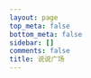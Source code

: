 ```yaml
---
layout: page
top_meta: false
bottom_meta: false
sidebar: []
comments: false
title: 说说广场
---
```


<div id="bbs"></div>
<script type="text/javascript" src="https://jsd.onmicrosoft.cn/npm/marked/marked.min.js"></script>
<script type="text/javascript" src="https://jsd.onmicrosoft.cn/gh/Tokinx/ViewImage/view-image.min.js"></script>
<script type="text/javascript" src="https://jsd.onmicrosoft.cn/gh/Tokinx/Lately/lately.min.js"></script>
<script>
if(typeof Lately==='undefined'){const script=document.createElement('script');script.src='https://jsd.onmicrosoft.cn/gh/Tokinx/Lately/lately.min.js';script.onload=()=>{Lately.init({target:'.bbs-date'});};document.head.appendChild(script);}else{Lately.init({target:'.bbs-date'});}
const urls = [
  {host:"https://s.dusays.com/",creatorId:"1",imgsrc:"https://cravatar.cn/avatar/28b57baa4e8f13fe4292ccb2de267e30"},
  {host:"https://s.dusays.com/",creatorId:"2",imgsrc:"https://cravatar.cn/avatar/0d0462a44b088c433b8191135979efd4"},
  {host:"https://s.dusays.com/",creatorId:"3",imgsrc:"https://cravatar.cn/avatar/cf83c746b212c3f222b1c0a41bbf5b86"},
  {host:"https://s.dusays.com/",creatorId:"4",imgsrc:"https://cravatar.cn/avatar/099440206041f0b1af6a386f9e8c036a"},
  {host:"https://s.dusays.com/",creatorId:"5",imgsrc:"https://cravatar.cn/avatar/5c17cfbf21ae1d45d403b7ead8bf0415"},
  {host:"https://s.dusays.com/",creatorId:"6",imgsrc:"https://cravatar.cn/avatar/6e1a1cc742be99a90de39a0096516fac"},
  {host:"https://s.dusays.com/",creatorId:"7",imgsrc:"https://cravatar.cn/avatar/e53fa73039fa60c5862480ae2192d215"},
  {host:"https://s.dusays.com/",creatorId:"8",imgsrc:"https://bu.dusays.com/2023/03/01/63ff34ec52ff1.jpg"},
  {host:"https://s.dusays.com/",creatorId:"9",imgsrc:"https://cravatar.cn/avatar/c1b204bab687a23c8b6d7c8de11c7c59"},
  {host:"https://s.dusays.com/",creatorId:"10",imgsrc:"https://cravatar.cn/avatar/ba2379bacf88f17ea461137906bd127d"},
  {host:"https://s.dusays.com/",creatorId:"11",imgsrc:"https://cravatar.cn/avatar/565ada82edc2f01e7cf2bd95b31f19fd"},
  {host:"https://s.dusays.com/",creatorId:"12",imgsrc:"https://cravatar.cn/avatar/b633193c913ae39a350311efd950ad83"},
  {host:"https://s.dusays.com/",creatorId:"13",imgsrc:"https://cravatar.cn/avatar/3a78942c4ddcda86242f20abdacee082"},
  {host:"https://s.dusays.com/",creatorId:"14",imgsrc:"https://bu.dusays.com/2023/03/03/6401d82b7ecc9.png"},
  {host:"https://s.dusays.com/",creatorId:"15",imgsrc:"https://cravatar.cn/avatar/1be842e0e85b11a35b697506f06e81f5"},
  {host:"https://s.dusays.com/",creatorId:"16",imgsrc:"https://cravatar.cn/avatar/03ce846eef46a1b21c1bc5a4f03c2de1"},
  {host:"https://s.dusays.com/",creatorId:"17",imgsrc:"https://cravatar.cn/avatar/49ef34286a337f7f152c5e61013c0e69"},
  {host:"https://s.dusays.com/",creatorId:"18",imgsrc:"https://cravatar.cn/avatar/23db27f22d754c4fed9e1cb60a794d81"},
  {host:"https://s.dusays.com/",creatorId:"19",imgsrc:"https://bu.dusays.com/2023/03/08/640864d11ccaf.png"},
  {host:"https://s.dusays.com/",creatorId:"20",imgsrc:"https://cravatar.cn/avatar/d5165cf04fe36d73bc24567a2332f9db"},
  {host:"https://s.dusays.com/",creatorId:"21",imgsrc:"https://bu.dusays.com/2023/03/10/640b2d3a886d5.png"},
  {host:"https://s.dusays.com/",creatorId:"22",imgsrc:"https://bu.dusays.com/2023/03/10/640b2d3a84ebb.png"},
  {host:"https://s.dusays.com/",creatorId:"23",imgsrc:"https://cravatar.cn/avatar/04bfc914bd50b42eb507bf66aad0cc31"},
  {host:"https://s.dusays.com/",creatorId:"24",imgsrc:"https://cravatar.cn/avatar/e011329178b200bcb5d94f0d0ff7544a"},
  {host:"https://s.dusays.com/",creatorId:"25",imgsrc:"https://cravatar.cn/avatar/c1b204bab687a23c8b6d7c8de11c7c59"},
  {host:"https://s.dusays.com/",creatorId:"26",imgsrc:"https://bu.dusays.com/2023/03/10/640b2d3a84114.png"},
  {host:"https://s.dusays.com/",creatorId:"27",imgsrc:"https://bu.dusays.com/2023/03/10/640b2d3a8a6d2.png"},
  {host:"https://s.dusays.com/",creatorId:"28",imgsrc:"https://bu.dusays.com/2023/03/10/640b2d3a93fae.png"},
  {host:"https://s.dusays.com/",creatorId:"29",imgsrc:"https://cravatar.cn/avatar/c21871045e26ba29b5f8263bcc5921cb"},
  {host:"https://s.dusays.com/",creatorId:"30",imgsrc:"https://static.wndbac.cn/avatar.jpg"},
  {host:"https://s.dusays.com/",creatorId:"31",imgsrc:"https://pic.imgdb.cn/item/63e8ebf64757feff33827ab7.jpg"},
  {host:"https://s.dusays.com/",creatorId:"32",imgsrc:"https://bu.dusays.com/2023/03/10/640b2d3b6539b.png"},
  {host:"https://s.dusays.com/",creatorId:"33",imgsrc:"https://bu.dusays.com/2023/03/10/640b2d3b8c6b5.png"},
  {host:"https://s.dusays.com/",creatorId:"34",imgsrc:"https://bu.dusays.com/2023/03/10/640b2d3bbaa65.png"},
  {host:"https://s.dusays.com/",creatorId:"35",imgsrc:"https://bu.dusays.com/2023/04/27/644a5820194b3.png"},
  {host:"https://s.dusays.com/",creatorId:"36",imgsrc:"https://bu.dusays.com/2023/04/27/644a582017d56.png"},
  {host:"https://s.dusays.com/",creatorId:"37",imgsrc:"https://bu.dusays.com/2023/04/27/644a582013d23.png"},
  {host:"https://s.dusays.com/",creatorId:"38",imgsrc:"https://bu.dusays.com/2023/04/27/644a582017bd0.png"},
  {host:"https://s.dusays.com/",creatorId:"39",imgsrc:"https://bu.dusays.com/2023/04/27/644a582017bf8.png"},
  {host:"https://s.dusays.com/",creatorId:"40",imgsrc:"https://bu.dusays.com/2023/04/27/644a5820188a2.png"},
  {host:"https://s.dusays.com/",creatorId:"41",imgsrc:"https://bu.dusays.com/2023/04/27/644a582016d1c.png"},
  {host:"https://s.dusays.com/",creatorId:"42",imgsrc:"https://bu.dusays.com/2023/04/27/644a582014ab2.png"},
  {host:"https://s.dusays.com/",creatorId:"43",imgsrc:"https://bu.dusays.com/2023/04/27/644a582014631.png"},
  {host:"https://s.dusays.com/",creatorId:"44",imgsrc:"https://bu.dusays.com/2023/04/27/644a582017b0a.png"},
  {host:"https://s.dusays.com/",creatorId:"45",imgsrc:"https://bu.dusays.com/2023/04/27/644a5820d7e36.png"},
  {host:"https://s.dusays.com/",creatorId:"46",imgsrc:"https://bu.dusays.com/2023/04/27/644a5821111a9.png"},
  {host:"https://s.dusays.com/",creatorId:"47",imgsrc:"https://bu.dusays.com/2023/04/27/644a58212935e.png"},
  {host:"https://s.dusays.com/",creatorId:"48",imgsrc:"https://bu.dusays.com/2023/04/27/644a5821622b6.png"},
  {host:"https://s.dusays.com/",creatorId:"49",imgsrc:"https://bu.dusays.com/2023/04/27/644a582189926.png"},
  {host:"https://s.dusays.com/",creatorId:"50",imgsrc:"https://bu.dusays.com/2023/04/27/644a5821b3bd0.png"},
  {host:"https://s.dusays.com/",creatorId:"51",imgsrc:"https://bu.dusays.com/2023/04/27/644a59188f8b9.png"},
  {host:"https://s.dusays.com/",creatorId:"52",imgsrc:"https://bu.dusays.com/2023/04/27/644a59188fca7.png"},
  {host:"https://s.dusays.com/",creatorId:"53",imgsrc:"https://bu.dusays.com/2023/07/13/64b00afe99953.png"},
  {host:"https://s.dusays.com/",creatorId:"54",imgsrc:"https://bu.dusays.com/2023/07/13/64b00afe989d1.png"},
  {host:"https://s.dusays.com/",creatorId:"55",imgsrc:"https://bu.dusays.com/2023/07/13/64b00afe98a70.png"},
  {host:"https://s.dusays.com/",creatorId:"56",imgsrc:"https://bu.dusays.com/2023/07/13/64b00afe8dd1e.png"},
  {host:"https://s.dusays.com/",creatorId:"57",imgsrc:"https://bu.dusays.com/2023/07/13/64b00afe8b7dc.png"},
  {host:"https://s.dusays.com/",creatorId:"58",imgsrc:"https://bu.dusays.com/2023/07/13/64b00afe95574.png"},
  {host:"https://s.dusays.com/",creatorId:"59",imgsrc:"https://bu.dusays.com/2023/07/13/64b00afe95574.png"},
  {host:"https://s.dusays.com/",creatorId:"60",imgsrc:"https://bu.dusays.com/2023/07/13/64b00afe8d9c8.png"},
  {host:"https://s.dusays.com/",creatorId:"61",imgsrc:"https://bu.dusays.com/2023/07/13/64b00afe9741c.png"},
  {host:"https://s.dusays.com/",creatorId:"62",imgsrc:"https://bu.dusays.com/2023/07/13/64b00afe95574.png"},
  {host:"https://s.dusays.com/",creatorId:"63",imgsrc:"https://bu.dusays.com/2023/07/13/64b00b073b965.png"},
  {host:"https://s.dusays.com/",creatorId:"64",imgsrc:"https://bu.dusays.com/2023/07/13/64b00b07366f6.png"},
  {host:"https://s.dusays.com/",creatorId:"65",imgsrc:"https://bu.dusays.com/2023/07/13/64b00b09d59a9.png"},
  {host:"https://s.dusays.com/",creatorId:"66",imgsrc:"https://bu.dusays.com/2023/07/13/64b00b09efad0.png"},
  {host:"https://s.dusays.com/",creatorId:"67",imgsrc:"https://bu.dusays.com/2023/07/13/64b00b0a5272d.png"},
  {host:"https://s.dusays.com/",creatorId:"68",imgsrc:"https://bu.dusays.com/2023/07/13/64b00b0a4b90f.png"},
  {host:"https://s.dusays.com/",creatorId:"69",imgsrc:"https://bu.dusays.com/2023/07/13/64b00b0a64087.png"},
  {host:"https://s.dusays.com/",creatorId:"70",imgsrc:"https://bu.dusays.com/2023/07/13/64b00b0a2586c.png"}
]
var bbDom=document.querySelector('#bbs');var load='<div id="load" onclick="nextFetch()" ><button class="load-btn button-load">加载更多</button></div>'
var loading='<div class="loader"><svg class="circular" viewBox="25 25 50 50"><circle class="path" cx="50" cy="50" r="20" fill="none" stroke-width="2" stroke-miterlimit="10"/></svg></div>'
var bbsDatas=[],bbsData={},nextDatas=[],nextData={},limit=2
var page=1,offset=0,nextLength=0,nextDom='',bbUrlNow='',imgsrcNow='',hostNow='',creIdNow=''
bbDom.innerHTML=loading
allUrls()
function allUrls(){var myHtml=''
for(var i=0;i<urls.length;i++){myHtml+='<div class="bbs-urls " onclick="urlsNow(this)" data-host="'+urls[i].host+'" data-creatorId="'+urls[i].creatorId+'" data-imgsrc="'+urls[i].imgsrc+'" data-index="'+i+'"><img src="'+urls[i].imgsrc+'" alt=""></div>'}
myHtml+='<div class="bbs-urls urls-button" onclick="urlsNow(this)" data-type="random"><svg t="1665928089691" class="icon" viewBox="0 0 1024 1024" version="1.1" xmlns="http://www.w3.org/2000/svg" p-id="2562" width="32" height="32"><path d="M913.2 672l98.8 57.1c5.3 3.1 5.3 10.8 0 13.9l-43.4 25L710.4 924c-2.7 1.5-6-0.4-6-3.5V772c0-2.2-1.8-4-4-4H544c-70.4 0-134.4-28.8-180.8-75.2-11.1-11.1-21.2-23.2-30.1-36.1-6.4-9.2-20-9.1-26.4 0.1C260.5 723.9 183.1 768 96 768h-48c-26.5 0-48-21.5-48-48s21.5-48 48-48h48c42.5 0 82.6-16.7 112.9-47.1 30.4-30.4 47.1-70.5 47.1-112.9s-16.7-82.6-47.1-112.9C178.6 368.7 138.4 352 96 352h-48c-26.5 0-48-21.5-48-48s21.5-48 48-48h48c70.4 0 134.4 28.8 180.8 75.2 11.1 11.1 21.2 23.2 30.1 36.1 6.4 9.2 20 9.1 26.4-0.1 46.3-67 123.6-111.1 210.8-111.1H700.4c2.2 0 4-1.8 4-4V103.4c0-3.1 3.3-5 6-3.5l258.2 156 43.4 25.1c5.3 3.1 5.3 10.8 0 13.9L913.2 352 710.4 476c-2.7 1.5-6-0.4-6-3.5V356c0-2.2-1.8-4-4-4H544c-42.5 0-82.6 16.7-112.9 47.1-30.4 30.4-47.1 70.5-47.1 112.9 0 42.5 16.7 82.6 47.1 112.9C461.4 655.3 501.5 672 544 672H700.4c2.2 0 4-1.8 4-4V551.4c0-3.1 3.3-5 6-3.5L913.2 672z" p-id="2563" fill="#f5f5f5"></path></svg></div>'
myHtml+='<div class="bbs-urls urls-button"><a href="https://s.dusays.com/"><svg t="1665929410343" class="icon" viewBox="0 0 1024 1024" version="1.1" xmlns="http://www.w3.org/2000/svg" p-id="6308" width="32" height="32"><path d="M906.212134 565.732986 565.732986 565.732986 565.732986 906.212134C565.732986 926.013685 541.666486 959.972 511.97312 959.972 482.297674 959.972 458.213254 926.013685 458.213254 906.212134L458.213254 565.732986 117.734106 565.732986C97.950475 565.732986 63.97424 541.666486 63.97424 511.97312 63.97424 482.279754 97.950475 458.213254 117.734106 458.213254L458.213254 458.213254 458.213254 117.734106C458.213254 97.950475 482.297674 63.97424 511.97312 63.97424 541.666486 63.97424 565.732986 97.950475 565.732986 117.734106L565.732986 458.213254 906.212134 458.213254C925.995765 458.213254 959.972 482.279754 959.972 511.97312 959.972 541.666486 925.995765 565.732986 906.212134 565.732986Z" p-id="6309" fill="#f5f5f5"></path></svg></a></div>'
myHtml='<div id="bbs-urls">'+myHtml+'</div>'
bbDom.insertAdjacentHTML('beforebegin',myHtml);}
function nextFetch(){document.querySelector("button.button-load").textContent='加载中……';updateHTMl(nextDatas)
if(nextLength<10){document.querySelector("button.button-load").remove()
return}
getNextList()};function urlsNow(e){var domUrls=document.querySelectorAll('#bbs-urls .bbs-urls')
if(e.classList.contains('url-now')){domUrls[e.getAttribute("data-index")].classList.remove("url-now")
fetchBBser()}else{domUrls.forEach(function(value,index){domUrls[index].classList.remove("url-now")})
var btn=document.querySelector('button.button-load')
if(btn){btn.remove()}
page=1,offset=0
bbDom.innerHTML=loading
var type=e.getAttribute("data-type")
if(type=='random'){var num=Math.round(Math.random()*(urls.length-1))
hostNow=urls[num].host
creIdNow=urls[num].creatorId
imgsrcNow=urls[num].imgsrc
domUrls[num].classList.add("url-now")}else{domUrls[e.getAttribute("data-index")].classList.add("url-now")
hostNow=e.getAttribute("data-host")
creIdNow=e.getAttribute("data-creatorId")
imgsrcNow=e.getAttribute("data-imgsrc")}
bbUrlNow=hostNow+"api/v1/memo?creatorId="+creIdNow+"&rowStatus=NORMAL&limit=10"
fetch(bbUrlNow).then(res=>res.json()).then(resdata=>{bbDom.innerHTML=''
bbsDatas.length=0
for(var j=0;j<resdata.length;j++){var resValue=resdata[j]
bbsData={updatedTs:resValue.updatedTs,creatorId:resValue.creatorId,creator:resValue.creatorName||resValue.creator.nickname||resValue.creator.name,imgsrc:imgsrcNow,content:resValue.content,resourceList:resValue.resourceList,url:hostNow}
bbsDatas.push(bbsData)}
updateHTMl(bbsDatas)
bbDom.insertAdjacentHTML('afterend',load);var nowLength=bbsData.length
if(nowLength<10){document.querySelector("button.button-load").remove()
return}
page++
offset=10*(page-1)
getNextList()});}}
function getNextList(){var bbUrl=bbUrlNow+"&offset="+offset;fetch(bbUrl).then(res=>res.json()).then(resdata=>{nextDom=resdata
nextLength=nextDom.length
page++
offset=10*(page-1)
if(nextLength<1){document.querySelector("button.button-load").remove()
return}
nextDatas.length=0
for(var j=0;j<nextDom.length;j++){var resValue=nextDom[j]
nextData={updatedTs:resValue.updatedTs,creatorId:resValue.creatorId,creator:resValue.creatorName||resValue.creator.nickname||resValue.creator.name,imgsrc:imgsrcNow,content:resValue.content,resourceList:resValue.resourceList,url:hostNow}
nextDatas.push(nextData)}})}
const withTimeout=(millis,promise)=>{const timeout=new Promise((resolve,reject)=>setTimeout(()=>reject(`Timed out after ms.`),millis));return Promise.race([promise,timeout]);};const fetchBBser=async()=>{const results=await Promise.allSettled(urls.map(url=>withTimeout(2000,fetch(url.host+"api/v1/memo?creatorId="+url.creatorId+"&rowStatus=NORMAL&limit="+limit).then(response=>response.json()).then(resdata=>resdata)))).then(results=>{bbDom.innerHTML=''
for(var i=0;i<results.length;i++){var status=results[i].status
if(status=="fulfilled"){var resultsRes=results[i].value
for(var j=0;j<resultsRes.length;j++){var resValue=resultsRes[j]
bbsData={updatedTs:resValue.updatedTs,creatorId:resValue.creatorId,creator:resValue.creatorName||resValue.creator.nickname||resValue.creator.name,imgsrc:urls[i].imgsrc,content:resValue.content,resourceList:resValue.resourceList,url:urls[i].host}
bbsDatas.push(bbsData)}}}
bbsDatas.sort(compare("updatedTs"));updateHTMl(bbsDatas)})}
fetchBBser()
function compare(p){return function(m,n){var a=m[p];var b=n[p];return b-a;}}
function uniqueFunc(arr){const res=new Map();return arr.filter((item)=>!res.has(item.creator)&&res.set(item.creator,1));}
function updateHTMl(data){var result="",resultAll="";const TAG_REG=/#([^\s#]+?) /g,BILIBILI_REG=/<a.*?href="https:\/\/www\.bilibili\.com\/video\/((av[\d]{1,10})|(BV([\w]{10})))\/?".*?>.*<\/a>/g,NETEASE_MUSIC_REG=/<a.*?href="https:\/\/music\.163\.com\/.*id=([0-9]+)".*?>.*<\/a>/g,QQMUSIC_REG=/<a.*?href="https\:\/\/y\.qq\.com\/.*(\/[0-9a-zA-Z]+)(\.html)?".*?>.*?<\/a>/g,QQVIDEO_REG=/<a.*?href="https:\/\/v\.qq\.com\/.*\/([a-z|A-Z|0-9]+)\.html".*?>.*<\/a>/g,YOUKU_REG=/<a.*?href="https:\/\/v\.youku\.com\/.*\/id_([a-z|A-Z|0-9|==]+)\.html".*?>.*<\/a>/g,YOUTUBE_REG=/<a.*?href="https:\/\/www\.youtube\.com\/watch\?v\=([a-z|A-Z|0-9]{11})\".*?>.*<\/a>/g;marked.setOptions({breaks:true,smartypants:true,langPrefix:'language-'});for(var i=0;i<data.length;i++){var memos=data[i].url
var bbContREG=data[i].content.replace(TAG_REG,"<span class='tag-span'>#$1</span> ")
bbContREG=marked.parse(bbContREG).replace(BILIBILI_REG,"<div class='video-wrapper'><iframe src='//player.bilibili.com/player.html?bvid=$1&as_wide=1&high_quality=1&danmaku=0' scrolling='no' border='0' frameborder='no' framespacing='0' allowfullscreen='true'></iframe></div>").replace(NETEASE_MUSIC_REG,"<meting-js auto='https://music.163.com/#/song?id=$1'></meting-js>").replace(QQMUSIC_REG,"<meting-js auto='https://y.qq.com/n/yqq/song$1.html'></meting-js>").replace(QQVIDEO_REG,"<div class='video-wrapper'><iframe src='//v.qq.com/iframe/player.html?vid=$1' allowFullScreen='true' frameborder='no'></iframe></div>").replace(YOUKU_REG,"<div class='video-wrapper'><iframe src='https://player.youku.com/embed/$1' frameborder=0 'allowfullscreen'></iframe></div>").replace(YOUTUBE_REG,"<div class='video-wrapper'><iframe src='https://www.youtube.com/embed/$1' title='YouTube video player' frameborder='0' allow='accelerometer; autoplay; clipboard-write; encrypted-media; gyroscope; picture-in-picture' allowfullscreen title='YouTube Video'></iframe></div>")
if(data[i].resourceList&&data[i].resourceList.length>0){var resourceList=data[i].resourceList;var imgUrl='',resUrl='',resImgLength=0;for(var j=0;j<resourceList.length;j++){var restype=resourceList[j].type.slice(0,5);var resexlink=resourceList[j].externalLink
var resLink='',fileId=''
if(resexlink){resLink=resexlink}else{fileId=resourceList[j].publicId||resourceList[j].filename
resLink=memos+'o/r/'+resourceList[j].id+'/'+fileId}
if(restype=='image'){imgUrl+='<figure class="gallery-thumbnail"><img class="img thumbnail-image" src="'+resLink+'"/></figure>'
resImgLength=resImgLength+1}
if(restype!=='image'){resUrl+='<a target="_blank" rel="noreferrer" href="'+resLink+'">'+resourceList[j].filename+'</a>'}}
if(imgUrl){var resImgGrid=""
if(resImgLength!==1){var resImgGrid="grid grid-"+resImgLength}
bbContREG+='<div class="resimg '+resImgGrid+'">'+imgUrl+'</div></div>'}
if(resUrl){bbContREG+='<div class="resour">'+resUrl+'</div>'}}
result+='<li class=""><div class="bbs-avatar"><img src="'+data[i].imgsrc+'" alt=""><a href="'+data[i].url+'u/'+data[i].creatorId+'" target="_blank" rel="noopener noreferrer" class="bbs-creator">'+data[i].creator+'</a><span class="bbs-dot">·</span><span class="bbs-date">'+new Date(data[i].updatedTs*1000).toLocaleString()+'</span></div><div class="bbs-content"><div class="bbs-text">'+bbContREG+'</div></div></li>'}
var bbBefore="<section class='bbs-timeline'><ul class='list'>"
var bbAfter="</ul></section>"
resultAll=bbBefore+result+bbAfter
bbDom.insertAdjacentHTML('beforeend',resultAll);var btn=document.querySelector('button.button-load')
if(btn){btn.textContent='加载更多';}
window.ViewImage&&ViewImage.init('.bbs-content img')
window.Lately&&Lately.init({target:'.bbs-date'});}
</script>
<style>
#bbs{padding: 2rem 0;}
#bbs-urls{margin-top: 2rem;}
.bbs-urls{display:inline-block;background: #4a4b50;border-radius:10%;margin:0 .6rem 0 0;padding:4px;width:3.4rem;height:3.4rem;cursor: pointer;vertical-align: text-bottom;}
.bbs-urls img{border-radius:50%;width:100%;height:100%;}
.bbs-urls.url-now{background:#42b983;transition: 0.6s;}
.urls-button svg.icon{padding:10px;width:100%;height: 100%;}
.bbs-timeline ul {margin:0;padding: 0;}
.bbs-timeline ul li{list-style-type:none;position:relative;}
.bbs-timeline{max-width:1200px;margin:0 auto;}
.bbs-avatar{position: relative;}
.bbs-avatar img{width:24px;height:24px;border-radius:50%;margin-right:1rem;}
div.bbs-avatar > img {
  display: inline-block;
  margin: 0 10px 0 0;
}
.bbs-creator,.bbs-date,.bbs-dot{position:relative;top:-5px;}
.bbs-dot{font-weight: 800;margin:0 .5rem;}
.bbs-content {margin-bottom: 3rem;}
.bbs-text,.resour{background: var(--color-block);border-radius: 8px;font-size: 1em;padding:10px 14px;position: relative;}
.resour{font-size: 0.9rem;margin-top: 2px;padding: 5px 14px;}
.bbs-text{overflow:hidden;max-height:90vh;}
.bbs-text blockquote{font-family: KaiTi,STKaiti,STFangsong;margin:0 0 0 1rem;padding:.25rem 2rem;position: relative;border-left:0 none;}
.bbs-text blockquote::before{line-height: 2rem;content: "“";font-family: Georgia, serif;font-size: 28px;font-weight: bold;position: absolute;left: 10px;top:5px;}
.bbs-text p{margin:0;}
.bbs-text pre p{display: inline-block;}
.bbs-text pre p:empty{display: none;}
.tag-span{color: #42b983;}
#load button.load-btn{width:100%;padding:8px 0;background: var(--color-block);}
#bb-footer{letter-spacing:8px;margin:5rem auto 1rem;text-align:center;}
.dark .bbs-text,.dark .resour{background:#4a4b50;}
.dark .bbs-text p{color:#fafafa;}
.loader {position: relative;margin:3rem auto;width: 100px;}
.loader::before {content: '';display: block;padding-top: 100%;}
.circular {animation: rotate 2s linear infinite;height: 100%;transform-origin: center center;width: 100%;position: absolute;top: 0;bottom: 0;left: 0;right: 0;margin: auto;}
.path {stroke-dasharray: 1, 200;stroke-dashoffset: 0;animation: dash 1.5s ease-in-out infinite, color 6s ease-in-out infinite;stroke-linecap: round;}
@keyframes rotate {100% {transform: rotate(360deg);}}
@keyframes dash {
  0% {stroke-dasharray: 1, 200;stroke-dashoffset: 0;}
  50% {stroke-dasharray: 89, 200;stroke-dashoffset: -35px;}
  100% {stroke-dasharray: 89, 200;stroke-dashoffset: -124px;}
}
@keyframes color {
  100%,0% {stroke: #d62d20;}40% {stroke: #0057e7;}66% {stroke: #008744;}80%,90% {stroke: #ffa700;}
}
.bbs-content p > img{cursor:pointer;border:1px solid #3b3d42;}
.bbs-content p:has(img.img){display: inline-block;}
.bbs-text p > img {display: block;}
.bbs-text p > img:first-child:nth-last-child(n+2),.bbs-text p > img:first-child:nth-last-child(n+2) ~ img {display: inline-block;}
.bbs-content p > img.square{height:180px;width:180px;object-fit:cover;}
.resimg.grid{
  display: grid;
  grid-template-columns: repeat(3,1fr);
  grid-template-rows:auto;
  gap: 4px;
  width: calc(100%* 2 / 3);
  box-sizing: border-box;
  margin: 4px 0 0;
}
.resimg.grid-2{
  grid-template-columns: repeat(2, 1fr);
  width: 80%;
}
.resimg.grid-4{
  grid-template-columns: repeat(2, 1fr);
  width: calc(80% * 2 / 3);
}
.resimg.grid figure.gallery-thumbnail {
  position: relative;
  width: 100%;
  height: 0;
  padding-top: 100%;
  cursor: zoom-in;
}
.resimg figure{
  text-align: left;
  max-height:50%;
}
.resimg figure img{
  max-height:50vh;
}
.resimg.grid figure, figcaption {
  margin: 0 !important;
}
.resimg.grid figure.gallery-thumbnail > img.thumbnail-image {
  position: absolute;
  left: 0;
  top: 0;
  display: block;
  width: 100%;
  height: 100%;
  object-fit: cover;
  object-position: 50% 50%;
}
.video-wrapper{position:relative;padding-bottom:55%;width:100%;height:0}
.video-wrapper iframe{position:absolute;height:100%;width:100%;}
</style>